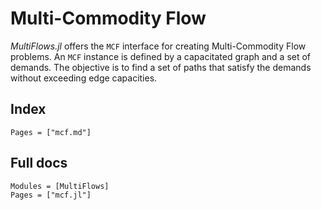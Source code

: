 # Multi-Commodity Flow

_MultiFlows.jl_ offers the `MCF` interface for creating Multi-Commodity Flow problems. An `MCF` instance is defined by a capacitated graph and a set of demands. The objective is to find a set of paths that satisfy the demands without exceeding edge capacities.

## Index

```@index
Pages = ["mcf.md"]
```

## Full docs

```@autodocs
Modules = [MultiFlows]
Pages = ["mcf.jl"]

```

